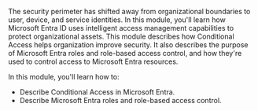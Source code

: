 
The security perimeter has shifted away from organizational boundaries to user, device, and service identities. In this module, you'll learn how Microsoft Entra ID uses intelligent access management capabilities to protect organizational assets. This module describes how Conditional Access helps organization improve security. It also describes the purpose of Microsoft Entra roles and role-based access control, and how they're used to control access to Microsoft Entra resources.

In this module, you'll learn how to:

- Describe Conditional Access in Microsoft Entra.
- Describe Microsoft Entra roles and role-based access control.

